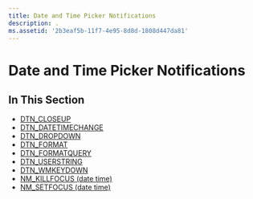 ```yaml
---
title: Date and Time Picker Notifications
description: .
ms.assetid: '2b3eaf5b-11f7-4e95-8d8d-1808d447da81'
---
```


# Date and Time Picker Notifications

## In This Section

-   [DTN\_CLOSEUP](dtn-closeup.md)
-   [DTN\_DATETIMECHANGE](dtn-datetimechange.md)
-   [DTN\_DROPDOWN](dtn-dropdown.md)
-   [DTN\_FORMAT](dtn-format.md)
-   [DTN\_FORMATQUERY](dtn-formatquery.md)
-   [DTN\_USERSTRING](dtn-userstring.md)
-   [DTN\_WMKEYDOWN](dtn-wmkeydown.md)
-   [NM\_KILLFOCUS (date time)](nm-killfocus-date-time.md)
-   [NM\_SETFOCUS (date time)](nm-setfocus-date-time-.md)

 

 




